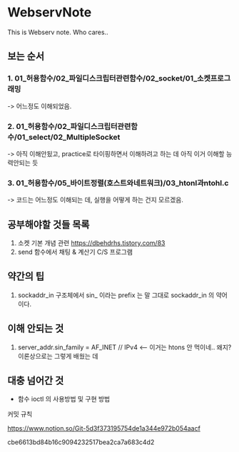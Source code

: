 # WebservNote
This is Webserv note. Who cares..

## 보는 순서

### 1. 01_허용함수/02_파일디스크립터관련함수/02_socket/01_소켓프로그래밍
-> 어느정도 이해되었음.
### 2. 01_허용함수/02_파일디스크립터관련함수/01_select/02_MultipleSocket
-> 아직 이해안됬고, practice로 타이핑하면서 이해하려고 하는 데 아직 이거 이해할 능력안되는 듯
### 3. 01_허용함수/05_바이트정렬(호스트와네트워크)/03_htonl과ntohl.c
-> 코드는 어느정도 이해되는 데, 실행을 어떻게 하는 건지 모르겠음.

## 공부해야할 것들 목록
1. 소켓 기본 개념 관련 https://dbehdrhs.tistory.com/83
2. send 함수에서 채팅 & 계산기 C/S 프로그램

## 약간의 팁
1. sockaddr_in 구조체에서 sin_ 이라는 prefix 는 말 그대로 sockaddr_in 의 약어이다.

## 이해 안되는 것
1. server_addr.sin_family = AF_INET // IPv4 <-- 이거는 htons 안 먹이네.. 왜지? 이론상으로는 그렇게 배웠는 데

## 대충 넘어간 것
- 함수 ioctl 의 사용방법 및 구현 방법

커밋 규칙

https://www.notion.so/Git-5d3f373195754de1a344e972b054aacf

cbe6613bd84b16c9094232517bea2ca7a683c4d2